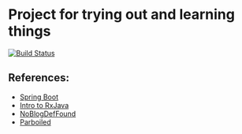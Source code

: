 # Project for trying out and learning things

[![Build Status](https://travis-ci.org/kenix/playground.svg)](https://travis-ci.org/kenix/playground)

## References:
- [Spring Boot](http://projects.spring.io/spring-boot/)
- [Intro to RxJava](https://github.com/Froussios/Intro-To-RxJava)
- [NoBlogDefFound](http://www.nurkiewicz.com)
- [Parboiled](https://githb.com/sirthias/parboiled)